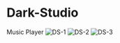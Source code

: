 # Dark-Studio
Music Player
![DS-1](https://user-images.githubusercontent.com/84837947/218147307-fa949b89-a699-46d0-ba0d-ee7ced0f3080.png)
![DS-2](https://user-images.githubusercontent.com/84837947/218147331-0d7cccbd-9dc2-4e67-9d74-32c1ca9726b1.png)
![DS-3](https://user-images.githubusercontent.com/84837947/218147341-b3dfd1b7-a6d4-4de8-972f-9bc8927325f5.png)

